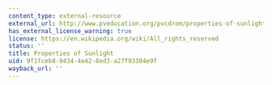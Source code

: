 ```yaml
---
content_type: external-resource
external_url: http://www.pveducation.org/pvcdrom/properties-of-sunlight/properties-of-light
has_external_license_warning: true
license: https://en.wikipedia.org/wiki/All_rights_reserved
status: ''
title: Properties of Sunlight
uid: 9f1fceb8-9434-4e42-8ed3-a27f93304e9f
wayback_url: ''
---
```

